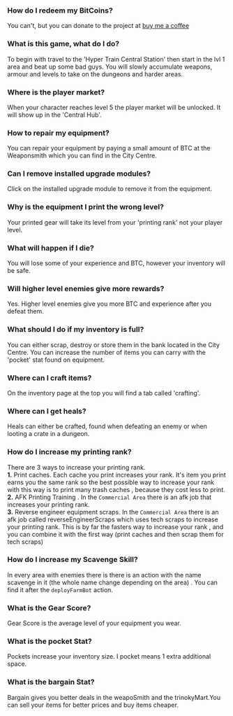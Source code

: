 ### How do I redeem my BitCoins?
You can't, but you can donate to the project at [buy me a coffee](https://www.buymeacoffee.com/cybercodeonline)

### What is this game, what do I do?
To begin with travel to the 'Hyper Train Central Station' then start in the lvl 1 area and beat up some bad guys. You will slowly accumulate weapons, armour and levels to take on the dungeons and harder areas.

### Where is the player market?
When your character reaches level 5 the player market will be unlocked. It will show up in the 'Central Hub'. 

### How to repair my equipment?
You can repair your equipment by paying a small amount of BTC at the Weaponsmith which you can find in the City Centre.

### Can I remove installed upgrade modules?
Click on the installed upgrade module to remove it from the equipment.

### Why is the equipment I print the wrong level?
Your printed gear will take its level from your 'printing rank' not your player level.

### What will happen if I die?
You will lose some of your experience and BTC, however your inventory will be safe.

### Will higher level enemies give more rewards?
Yes. Higher level enemies give you more BTC and experience after you defeat them.

### What should I do if my inventory is full?
You can either scrap, destroy or store them in the bank located in the City Centre. You can increase the number of items you can carry with the 'pocket' stat found on equipment.

### Where can I craft items?
On the inventory page at the top you will find a tab called 'crafting'.

### Where can I get heals?
Heals can either be crafted, found when defeating an enemy or when looting a crate in a dungeon.

### How do I increase my printing rank?
There are 3 ways to increase your printing rank.\
**1.** Print caches. Each cache you print increases your rank. It's item you print earns you the same rank so the best possible way to increase your rank with this way is to print many trash caches , because they cost less to print.\
**2.** AFK Printing Training . In the `Commercial Area` there is an afk job that increases your printing rank.\
**3.** Reverse engineer equipment scraps. In the `Commercial Area` there is an afk job called reverseEngineerScraps which uses tech scraps to increase your printing rank. This is by far the fasters way to increase your rank , and you can combine it with the first way (print caches and then scrap them for tech scraps)

### How do I increase my Scavenge Skill?
In every area with enemies there is there is an action with the name scavenge in it (the whole name change depending on the area) . You can find it after the `deployFarmBot` action.

### What is the Gear Score?
Gear Score is the average level of your equipment you wear.

### What is the pocket Stat?
Pockets increase your inventory size. I pocket means 1 extra additional space.

### What is the bargain Stat?
Bargain gives you better deals in the weapoSmith and the trinokyMart.You can sell your items for better prices and buy items cheaper.
